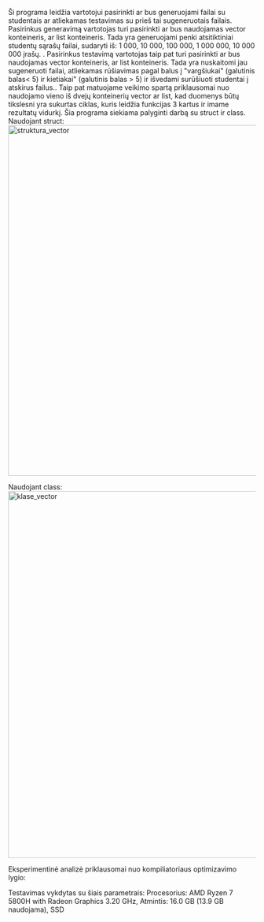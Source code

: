 Ši programa leidžia vartotojui pasirinkti ar bus generuojami failai su studentais ar atliekamas testavimas su prieš tai sugeneruotais failais. Pasirinkus generavimą vartotojas turi pasirinkti ar bus naudojamas vector konteineris, ar list konteineris. Tada yra generuojami penki atsitiktiniai studentų sąrašų failai, sudaryti iš: 1 000, 10 000, 100 000, 1 000 000, 10 000 000 įrašų. . Pasirinkus testavimą vartotojas taip pat turi pasirinkti ar bus naudojamas vector konteineris, ar list konteineris. Tada yra nuskaitomi jau sugeneruoti failai, atliekamas rūšiavimas pagal balus į "vargšiukai" (galutinis balas< 5) ir kietiakai" (galutinis balas > 5) ir išvedami surūšiuoti studentai į atskirus failus.. Taip pat matuojame veikimo spartą priklausomai nuo naudojamo vieno iš dvejų konteinerių vector ar list, kad duomenys būtų tikslesni yra sukurtas ciklas, kuris leidžia funkcijas 3 kartus ir imame rezultatų vidurkį. Šia programa siekiama palyginti darbą su struct ir class.
Naudojant struct:
<img width="712" alt="struktura_vector" src="https://github.com/edabarsteigaite/antras/assets/145291058/e50ac92f-0c2b-4407-9511-a62a9c3d0474">

Naudojant class:
<img width="745" alt="klase_vector" src="https://github.com/edabarsteigaite/antras/assets/145291058/26381fa4-f82e-4080-bfd9-59c6a8e39dc3">

Eksperimentinė analizė priklausomai nuo kompiliatoriaus optimizavimo lygio:

Testavimas vykdytas su šiais parametrais: Procesorius: AMD Ryzen 7 5800H with Radeon Graphics 3.20 GHz, Atmintis: 16.0 GB (13.9 GB naudojama), SSD

